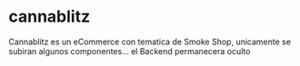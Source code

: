 # cannablitz

Cannablitz es un eCommerce con tematica de Smoke Shop, unicamente se subiran algunos componentes... el Backend permanecera oculto
